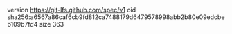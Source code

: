 version https://git-lfs.github.com/spec/v1
oid sha256:a6567a86caf6cb9fd812ca7488179d6479578998abb2b80e09edcbeb109b7fd4
size 363
